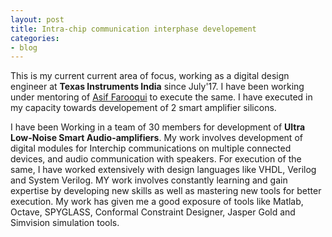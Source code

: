 ```yaml
---
layout: post
title: Intra-chip communication interphase developement
categories:
- blog
---
```


This is my current current area of focus, working as a digital design engineer at **Texas Instruments India** since July'17. I have been working under mentoring of [Asif Farooqui](https://www.linkedin.com/in/asiffarooqui/) to execute the same. I have executed in my capacity towards developement of 2 smart amplifier silicons.

I have been Working in a team of 30 members for development of **Ultra Low-Noise Smart Audio-amplifiers**. My work involves development of digital modules for Interchip communications on multiple connected devices, and audio communication with speakers. For execution of the same, I have worked extensively with design languages like VHDL, Verilog and System Verilog. MY work involves constantly learning and gain expertise by developing new skills as well as mastering new tools for better execution. My work has given me a good exposure of tools like Matlab, Octave, SPYGLASS, Conformal Constraint Designer, Jasper Gold and Simvision simulation tools.

<!--
Tattooed roof party *vinyl* freegan single-origin coffee wayfarers tousled, umami yr 
meggings hella selvage. Butcher bespoke seitan, cornhole umami gentrify put a bird 
on it occupy trust fund. Umami whatever kitsch, locavore fingerstache Tumblr pork belly
[keffiyeh](#). Chia Echo Park Pitchfork, Blue Bottle [hashtag](#) stumptown skateboard selvage 
mixtape. Echo Park retro butcher banjo cardigan, seitan flannel Brooklyn paleo fixie 
Truffaut. Forage mustache Thundercats next level disrupt. Bicycle rights forage tattooed
chia, **wayfarers** swag raw denim hashtag biodiesel occupy gastropub!

---

# It's all in the game.

## You come at the king, you best not miss.

### Be subtle with it, man. You know what subtle means?

VHS post-ironic cred **bespoke** banjo. Yr wayfarers literally gentrify, flexitarian fap 
dreamcatcher plaid cornhole Intelligentsia paleo. Beard try-hard direct trade, shabby chic 
Helvetica `look ma, I can code`. Lo-fi American Apparel tattooed [Vice](#) tofu, yr vinyl. 
Williamsburg butcher hella mumblecore fixie mlkshk, cliche wolf keytar mixtape kitsch banh mi 
salvia. High Life Odd Future *chambray* kale chips hoodie, cray pop-up. Helvetica narwhal 
iPhone try-hard jean shorts.

> This is a quote from someone famous about productivity


Syntax highlighting with Solarized theme.

{% highlight ruby %}
class User < ActiveRecord::Base
  attr_accessible :email, :name

  ... tons of other crap ...

end

{% endhighlight %}
-->
